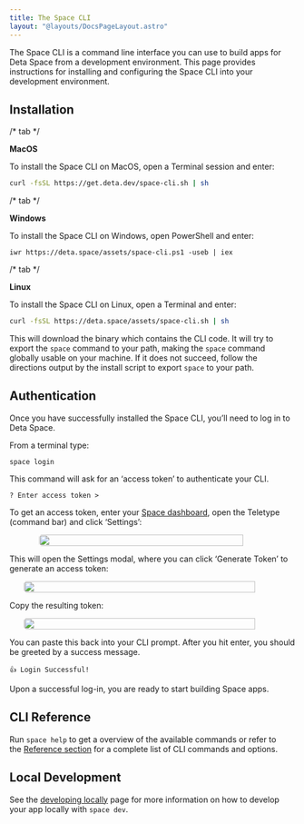 ```yaml
---
title: The Space CLI
layout: "@layouts/DocsPageLayout.astro"
---
```


The Space CLI is a command line interface you can use to build apps for Deta Space from a development environment. This page provides instructions for installing and configuring the Space CLI into your development environment.

## Installation


/* tab */

**MacOS**

To install the Space CLI on MacOS, open a Terminal session and enter:

```bash
curl -fsSL https://get.deta.dev/space-cli.sh | sh
```

/* tab */

**Windows**

To install the Space CLI on Windows, open PowerShell and enter:

```
iwr https://deta.space/assets/space-cli.ps1 -useb | iex
```

/* tab */

**Linux**

To install the Space CLI on Linux, open a Terminal and enter:

```bash
curl -fsSL https://deta.space/assets/space-cli.sh | sh
```

This will download the binary which contains the CLI code. It will try to export the `space` command to your path, making the `space` command globally usable on your machine. If it does not succeed, follow the directions output by the install script to export `space` to your path.

## Authentication

Once you have successfully installed the Space CLI, you’ll need to log in to Deta Space.

From a terminal type:

```
space login
```

This command will ask for an ‘access token’ to authenticate your CLI.

```
? Enter access token >
```

To get an access token, enter your [Space dashboard](https://deta.space/), open the Teletype (command bar) and click ‘Settings’:

<div style="display:flex; justify-content: center;"><img style="border-radius: 5px; width: 90%;max-width:400px;" src="/docs-assets/build/cli-1.png"/> </div>

This will open the Settings modal, where you can click ‘Generate Token’ to generate an access token:

<div style="display:flex; justify-content: center;"><img style="border-radius: 5px; width: 90%; max-width:500px;" src="/docs-assets/build/cli-2.png"/> </div>

Copy the resulting token:

<div style="display:flex; justify-content: center;"><img style="border-radius: 5px; width: 90%; max-width:500px;" src="/docs-assets/build/cli-3.png"/> </div>

You can paste this back into your CLI prompt. After you hit enter, you should be greeted by a success message.

```
👍 Login Successful!
```

Upon a successful log-in, you are ready to start building Space apps.

## CLI Reference

Run `space help` to get a overview of the available commands or refer to the [Reference section](/docs/en/build/reference/cli) for a complete list of CLI commands and options.

## Local Development

See the [developing locally](/docs/en/build/fundamentals/development/local-development) page for more information on how to develop your app locally with `space dev`.